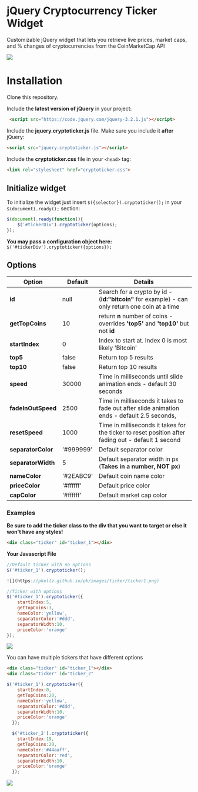 # jQuery Cryptocurrency Ticker Widget
Customizable jQuery widget that lets you retrieve live prices, market caps, and % changes of cryptocurrencies from the CoinMarketCap API

![](https://pkellz.github.io/pk/images/ticker/ticker1.png)

# Installation
Clone this repository.

Include the **latest version of jQuery** in your project:
```html
 <script src="https://code.jquery.com/jquery-3.2.1.js"></script>
```

Include the **jquery.cryptoticker.js** file. Make sure you include it **after** jQuery:

```html
<script src="jquery.cryptoticker.js"></script>
```

Include the **cryptoticker.css** file in your `<head>` tag:

```html
<link rel="stylesheet" href="cryptoticker.css">
```

## Initialize widget
To initialize the widget just insert `$({selector}).cryptoticker();` in your `$(document).ready();` section:

```javascript
$(document).ready(function(){
    $('#tickerDiv').cryptoticker(options);
});
```
**You may pass a configuration object here:** `$('#tickerDiv').cryptoticker({options});`

## Options

| Option       | Default  | Details   |
|----------------|----------|-----------|
| **id**       | null  | Search for a crypto by id - (**id:"bitcoin"** for example) - can only return one coin at a time  |
| **getTopCoins**      | 10 | return **n** number of coins - overrides **'top5'** and **'top10'** but not **id** |
| **startIndex** | 0 | Index to start at. Index 0 is most likely 'Bitcoin' |
| **top5**  | false | Return top 5 results |
| **top10**   | false | Return top 10 results |
| **speed**       | 30000     | Time in milliseconds until slide animation ends - default 30 seconds |
| **fadeInOutSpeed**    | 2500      | Time in milliseconds it takes to fade out after slide animation ends - default 2.5 seconds, |
| **resetSpeed**       | 1000    | Time in milliseconds it takes for the ticker to reset position after fading out - default 1 second |
| **separatorColor**       | '#999999'     | Default separator color |
| **separatorWidth**       | 5 | Default separator width in px (**Takes in a number, NOT px**)  |
| **nameColor**       | '#2EABC9'     | Default coin name color |
| **priceColor**       | '#ffffff'     | Default price color |
| **capColor**       | '#ffffff'     | Default market cap color |

### Examples
**Be sure to add the ticker class to the div that you want to target or else it won't have any styles!**
```html
<div class="ticker" id="ticker_1"></div>
```

**Your Javascript File**
```javascript
//Default ticker with no options
$('#ticker_1').cryptoticker();

![](https://pkellz.github.io/pk/images/ticker/ticker1.png)

//Ticker with options
$('#ticker_1').cryptoticker({
    startIndex:5,
    getTopCoins:3,
    nameColor:'yellow',
    separatorColor:'#ddd',
    separatorWidth:10,
    priceColor:'orange'
});
```

![](https://pkellz.github.io/pk/images/ticker/ticker2.png)

You can have multiple tickers that have different options
```html
<div class="ticker" id="ticker_1"></div>
<div class="ticker" id="ticker_2"
```

```javascript
$('#ticker_1').cryptoticker({
    startIndex:0,
    getTopCoins:20,
    nameColor:'yellow',
    separatorColor:'#ddd',
    separatorWidth:10,
    priceColor:'orange'
  });

  $('#ticker_2').cryptoticker({
    startIndex:19,
    getTopCoins:20,
    nameColor:'#44aaff',
    separatorColor:'red',
    separatorWidth:10,
    priceColor:'orange'
  });
```

![](https://pkellz.github.io/pk/images/ticker/ticker3.png)

